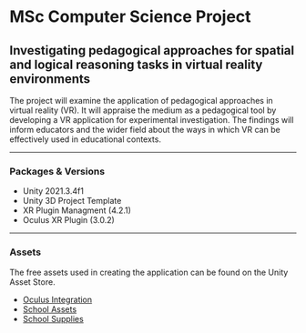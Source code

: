 # MSc Computer Science Project

## Investigating pedagogical approaches for spatial and logical reasoning tasks in virtual reality environments

The project will examine the application of pedagogical approaches in virtual reality (VR). It will appraise the medium as a pedagogical tool by developing a VR application for experimental investigation. The findings will inform educators and the wider field about the ways in which VR can be effectively used in educational contexts.

---
### Packages & Versions

-   Unity 2021.3.4f1
-   Unity 3D Project Template
-   XR Plugin Managment (4.2.1)
-   Oculus XR Plugin (3.0.2)
---
### Assets

The free assets used in creating the application can be found on the Unity Asset Store.

- [Oculus Integration](https://assetstore.unity.com/packages/tools/integration/oculus-integration-82022)
- [School Assets](https://assetstore.unity.com/packages/3d/environments/school-assets-146253)
- [School Supplies](https://assetstore.unity.com/packages/3d/school-supplies-96667)

